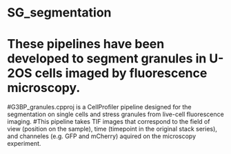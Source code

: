 # SG_segmentation
# These pipelines have been developed to segment granules in U-2OS cells imaged by fluorescence microscopy. 


#G3BP_granules.cpproj is a CellProfiler pipeline designed for the segmentation on single cells and stress granules from live-cell fluorescence imaging.
#This pipeline takes TIF images that correspond to the field of view (position on the sample), time (timepoint in the original stack series), and channeles (e.g. GFP and mCherry) aquired on the microscopy experiment. 


